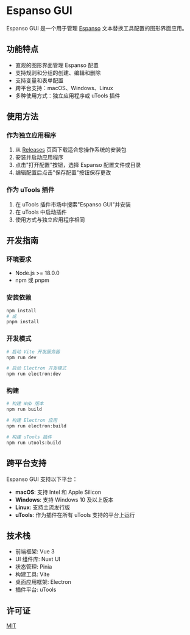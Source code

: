 # Espanso GUI

Espanso GUI 是一个用于管理 [Espanso](https://espanso.org/) 文本替换工具配置的图形界面应用。

## 功能特点

- 直观的图形界面管理 Espanso 配置
- 支持规则和分组的创建、编辑和删除
- 支持变量和表单配置
- 跨平台支持：macOS、Windows、Linux
- 多种使用方式：独立应用程序或 uTools 插件

## 使用方法

### 作为独立应用程序

1. 从 [Releases](https://github.com/yourusername/espanso-gui/releases) 页面下载适合您操作系统的安装包
2. 安装并启动应用程序
3. 点击"打开配置"按钮，选择 Espanso 配置文件或目录
4. 编辑配置后点击"保存配置"按钮保存更改

### 作为 uTools 插件

1. 在 uTools 插件市场中搜索"Espanso GUI"并安装
2. 在 uTools 中启动插件
3. 使用方式与独立应用程序相同

## 开发指南

### 环境要求

- Node.js >= 18.0.0
- npm 或 pnpm

### 安装依赖

```bash
npm install
# 或
pnpm install
```

### 开发模式

```bash
# 启动 Vite 开发服务器
npm run dev

# 启动 Electron 开发模式
npm run electron:dev
```

### 构建

```bash
# 构建 Web 版本
npm run build

# 构建 Electron 应用
npm run electron:build

# 构建 uTools 插件
npm run utools:build
```

## 跨平台支持

Espanso GUI 支持以下平台：

- **macOS**: 支持 Intel 和 Apple Silicon
- **Windows**: 支持 Windows 10 及以上版本
- **Linux**: 支持主流发行版
- **uTools**: 作为插件在所有 uTools 支持的平台上运行

## 技术栈

- 前端框架: Vue 3
- UI 组件库: Nuxt UI
- 状态管理: Pinia
- 构建工具: Vite
- 桌面应用框架: Electron
- 插件平台: uTools

## 许可证

[MIT](LICENSE)
